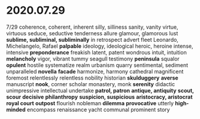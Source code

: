# 2020.07.29

7/29
coherence, coherent, inherent
silly, silliness
sanity, vanity
virtue, virtuous
seduce, seductive
tenderness
allure
glamour, glamorous
lust
**sublime, subliminal, subliminally**
in retrospect
advert
fleet
Leonardo, Michelangelo, Rafael
**palpable**
ideology, ideological
heroic, heroine
intense, intensive
**preponderance**
freakish
latent, patent
wondrous
intuit, intuition
**melancholy**
vigor, vibrant
tummy
seagull
testimony
**peninsula**
squalor
**opulent**
hostile
systematize
realm
urbanism
quarry
sentimental, sediment
unparalleled
**novella**
**facade**
harmonize, harmony
cathedral
magnificent
foremost
relentlessly
relentless
nobility
historian
**skulduggery**
**averse**
manuscript
**nook**, corner
scholar
monastery, monk
**serenity**
didactic
unimpressive
intellectual
undertake
**patrol, patron**
**antique, antiquity**
**scout, scour**
**decisive**
**philanthropy**
**suspicion, suspicious**
**aristocracy, aristocrat**
**royal court**
**outpost**
flourish
nobleman
**dilemma**
**provocative**
utterly
**high-minded**
encompass
renaissance
yacht
communal
prominent
story
